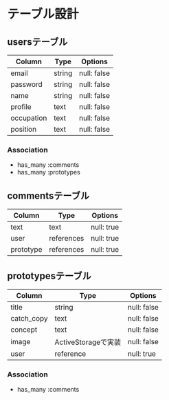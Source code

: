 # テーブル設計

## usersテーブル
| Column    | Type   | Options     |
| --------  | ------ | ----------- |
| email     | string | null: false |
| password  | string | null: false |
| name      | string | null: false |
| profile   | text   | null: false |
| occupation| text   | null: false |
| position  | text   | null: false |

### Association
- has_many :comments
- has_many :prototypes


## commentsテーブル
| Column    | Type       | Options     |
| --------  | ------     | ----------- |
| text      | text       | null: true  |
| user      | references | null: true  |
| prototype | references | null: true  |

## prototypesテーブル
| Column      | Type               | Options     |
| --------    | ------             | ----------- |
| title       | string             | null: false |
| catch_copy  | text               | null: false |
| concept     | text               | null: false |
| image       | ActiveStorageで実装 | null: false |
| user        | reference          | null: true  |

### Association
- has_many :comments
